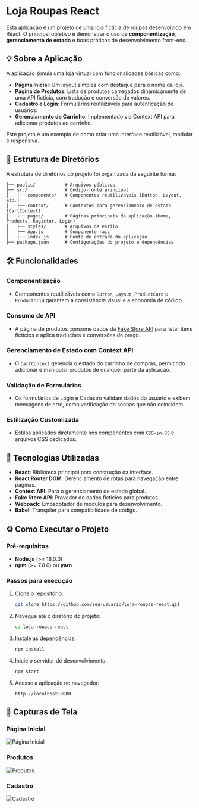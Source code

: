# Loja Roupas React

Esta aplicação é um projeto de uma loja fictícia de roupas desenvolvido em React. O principal objetivo é demonstrar o uso de **componentização**, **gerenciamento de estado** e boas práticas de desenvolvimento front-end.

## 💡 Sobre a Aplicação
A aplicação simula uma loja virtual com funcionalidades básicas como:

- **Página Inicial**: Um layout simples com destaque para o nome da loja.
- **Página de Produtos**: Lista de produtos carregados dinamicamente de uma API fictícia, com tradução e conversão de valores.
- **Cadastro e Login**: Formulários reutilizáveis para autenticação de usuários.
- **Gerenciamento de Carrinho**: Implementado via Context API para adicionar produtos ao carrinho.

Este projeto é um exemplo de como criar uma interface reutilizável, modular e responsiva.

## 📂 Estrutura de Diretórios
A estrutura de diretórios do projeto foi organizada da seguinte forma:

```
├── public/           # Arquivos públicos
├── src/              # Código-fonte principal
│   ├── components/   # Componentes reutilizáveis (Button, Layout, etc.)
│   ├── context/      # Contextos para gerenciamento de estado (CartContext)
│   ├── pages/        # Páginas principais da aplicação (Home, Products, Register, Login)
│   ├── styles/       # Arquivos de estilo
│   ├── App.js        # Componente raiz
│   ├── index.js      # Ponto de entrada da aplicação
├── package.json      # Configurações do projeto e dependências
```

## 🛠️ Funcionalidades

### **Componentização**
- Componentes reutilizáveis como `Button`, `Layout`, `ProductCard` e `ProductGrid` garantem a consistência visual e a economia de código.

### **Consumo de API**
- A página de produtos consome dados da [Fake Store API](https://fakestoreapi.com/) para listar itens fictícios e aplica traduções e conversões de preço.

### **Gerenciamento de Estado com Context API**
- O `CartContext` gerencia o estado do carrinho de compras, permitindo adicionar e manipular produtos de qualquer parte da aplicação.

### **Validação de Formulários**
- Os formulários de Login e Cadastro validam dados do usuário e exibem mensagens de erro, como verificação de senhas que não coincidem.

### **Estilização Customizada**
- Estilos aplicados diretamente nos componentes com `CSS-in-JS` e arquivos CSS dedicados.

## 🚀 Tecnologias Utilizadas

- **React**: Biblioteca principal para construção da interface.
- **React Router DOM**: Gerenciamento de rotas para navegação entre páginas.
- **Context API**: Para o gerenciamento de estado global.
- **Fake Store API**: Provedor de dados fictícios para produtos.
- **Webpack**: Empacotador de módulos para desenvolvimento.
- **Babel**: Transpiler para compatibilidade de código.

## ⚙️ Como Executar o Projeto

### Pré-requisitos
- **Node.js** (>= 16.0.0)
- **npm** (>= 7.0.0) ou **yarn**

### Passos para execução

1. Clone o repositório:
   ```bash
   git clone https://github.com/seu-usuario/loja-roupas-react.git
   ```

2. Navegue até o diretório do projeto:
   ```bash
   cd loja-roupas-react
   ```

3. Instale as dependências:
   ```bash
   npm install
   ```

4. Inicie o servidor de desenvolvimento:
   ```bash
   npm start
   ```

5. Acesse a aplicação no navegador:
   ```
   http://localhost:8080
   ```

## 📸 Capturas de Tela

### Página Inicial
![Página Inicial](https://via.placeholder.com/800x400?text=Página+Inicial)

### Produtos
![Produtos](https://via.placeholder.com/800x400?text=Produtos)

### Cadastro
![Cadastro](https://via.placeholder.com/800x400?text=Cadastro)


